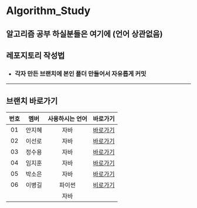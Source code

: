 # Algorithm_Study
## 알고리즘 공부 하실분들은 여기에 (언어 상관없음)

## 레포지토리 작성법
- <h3>각자 만든 브랜치에 본인 폴더 만들어서 자유롭게 커밋</h3>

---

## 브랜치 바로가기

| 번호 |  멤버  |  사용하시는 언어  |     바로가기      | 
| :--: | :--------: | :-----------------: | :---------------: |
|  01  | 안지혜 |      자바      | [바로가기][AhnJiHye] |
|  02  | 이선로 |      자바      | [바로가기][sunro] |
|  03  | 정수용 |      자바      | [바로가기][SuYong] |
|  04  | 임지훈 |      자바      | [바로가기][e1mji] |
|  05  | 박소은 |      자바      | [바로가기][Soeun] |
|  06  | 이병길 |      파이썬      | [비로가기][LeeBG] |
|      |       |      자바      |                     |




[sunro]: https://github.com/Employment-Study/Algorithm_Study/tree/Sunro
[LeeBG]: https://github.com/Employment-Study/Algorithm_Study/tree/LeeBG
[SuYong]: https://github.com/Employment-Study/Algorithm_Study/tree/Accept
[e1mji]: https://github.com/Employment-Study/Algorithm_Study/tree/e1mji
[Soeun]: https://github.com/Employment-Study/Algorithm_Study/tree/Soeun
[AhnJiHye]: https://github.com/Employment-Study/Algorithm_Study/tree/AhnJiHye
